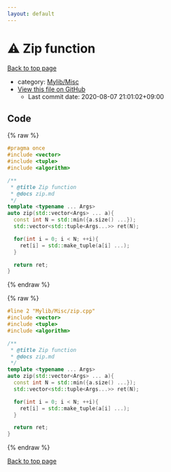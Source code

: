 ```yaml
---
layout: default
---
```


<!-- mathjax config similar to math.stackexchange -->
<script type="text/javascript" async
  src="https://cdnjs.cloudflare.com/ajax/libs/mathjax/2.7.5/MathJax.js?config=TeX-MML-AM_CHTML">
</script>
<script type="text/x-mathjax-config">
  MathJax.Hub.Config({
    TeX: { equationNumbers: { autoNumber: "AMS" }},
    tex2jax: {
      inlineMath: [ ['$','$'] ],
      processEscapes: true
    },
    "HTML-CSS": { matchFontHeight: false },
    displayAlign: "left",
    displayIndent: "2em"
  });
</script>

<script type="text/javascript" src="https://cdnjs.cloudflare.com/ajax/libs/jquery/3.4.1/jquery.min.js"></script>
<script src="https://cdn.jsdelivr.net/npm/jquery-balloon-js@1.1.2/jquery.balloon.min.js" integrity="sha256-ZEYs9VrgAeNuPvs15E39OsyOJaIkXEEt10fzxJ20+2I=" crossorigin="anonymous"></script>
<script type="text/javascript" src="../../../assets/js/copy-button.js"></script>
<link rel="stylesheet" href="../../../assets/css/copy-button.css" />


# :warning: Zip function

<a href="../../../index.html">Back to top page</a>

* category: <a href="../../../index.html#3aaad417c82174440088b5eea559262a">Mylib/Misc</a>
* <a href="{{ site.github.repository_url }}/blob/master/Mylib/Misc/zip.cpp">View this file on GitHub</a>
    - Last commit date: 2020-08-07 21:01:02+09:00




## Code

<a id="unbundled"></a>
{% raw %}
```cpp
#pragma once
#include <vector>
#include <tuple>
#include <algorithm>

/**
 * @title Zip function
 * @docs zip.md
 */
template <typename ... Args>
auto zip(std::vector<Args> ... a){
  const int N = std::min({a.size() ...});
  std::vector<std::tuple<Args...>> ret(N);

  for(int i = 0; i < N; ++i){
    ret[i] = std::make_tuple(a[i] ...);
  }

  return ret;
}


```
{% endraw %}

<a id="bundled"></a>
{% raw %}
```cpp
#line 2 "Mylib/Misc/zip.cpp"
#include <vector>
#include <tuple>
#include <algorithm>

/**
 * @title Zip function
 * @docs zip.md
 */
template <typename ... Args>
auto zip(std::vector<Args> ... a){
  const int N = std::min({a.size() ...});
  std::vector<std::tuple<Args...>> ret(N);

  for(int i = 0; i < N; ++i){
    ret[i] = std::make_tuple(a[i] ...);
  }

  return ret;
}


```
{% endraw %}

<a href="../../../index.html">Back to top page</a>


